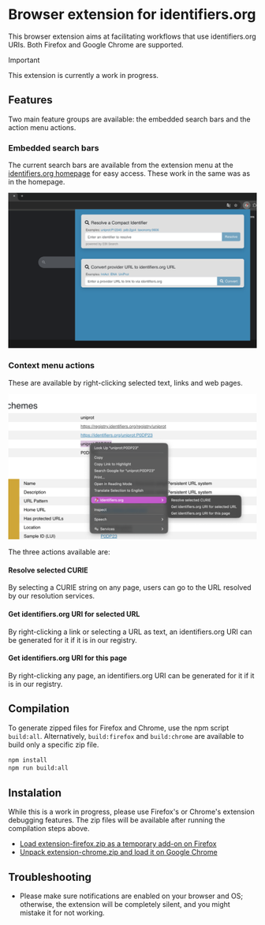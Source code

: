 # Browser extension for identifiers.org

This browser extension aims at facilitating workflows that use identifiers.org URIs. Both Firefox and Google Chrome are supported.

> [!IMPORTANT]
> This extension is currently a work in progress.

## Features

Two main feature groups are available: the embedded search bars and the action menu actions.

### Embedded search bars

The current search bars are available from the extension menu at the [identifiers.org homepage](http://identifiers.org) for easy access. These work in the same was as in the homepage.

![](./screenshots/popup.png)

### Context menu actions

These are available by right-clicking selected text, links and web pages. 

![](./screenshots/context-menu.png)

The three actions available are:

#### Resolve selected CURIE
By selecting a CURIE string on any page, users can go to the URL resolved by our resolution services.

#### Get identifiers.org URI for selected URL
By right-clicking a link or selecting a URL as text, an identifiers.org URI can be generated for it if it is in our registry.

#### Get identifiers.org URI for this page
By right-clicking any page, an identifiers.org URI can be generated for it if it is in our registry.


## Compilation
To generate zipped files for Firefox and Chrome, use the npm script `build:all`. Alternatively, `build:firefox` and `build:chrome` are available to build only a specific zip file.
```sh
npm install
npm run build:all
```

## Instalation
While this is a work in progress, please use Firefox's or Chrome's extension debugging features. The zip files will be available after running the compilation steps above.
- [Load extension-firefox.zip as a temporary add-on on Firefox](https://extensionworkshop.com/documentation/develop/temporary-installation-in-firefox/)
- [Unpack extension-chrome.zip and load it on Google Chrome](https://bashvlas.com/blog/install-chrome-extension-in-developer-mode)

## Troubleshooting
- Please make sure notifications are enabled on your browser and OS; otherwise, the extension will be completely silent, and you might mistake it for not working.
